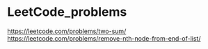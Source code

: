 # LeetCode_problems

https://leetcode.com/problems/two-sum/
https://leetcode.com/problems/remove-nth-node-from-end-of-list/
